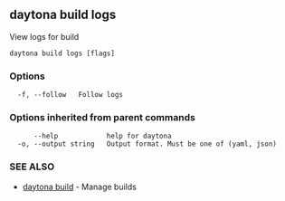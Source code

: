## daytona build logs

View logs for build

```
daytona build logs [flags]
```

### Options

```
  -f, --follow   Follow logs
```

### Options inherited from parent commands

```
      --help            help for daytona
  -o, --output string   Output format. Must be one of (yaml, json)
```

### SEE ALSO

* [daytona build](daytona_build.md)	 - Manage builds

